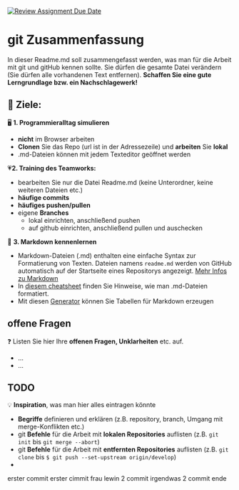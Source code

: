 [![Review Assignment Due Date](https://classroom.github.com/assets/deadline-readme-button-24ddc0f5d75046c5622901739e7c5dd533143b0c8e959d652212380cedb1ea36.svg)](https://classroom.github.com/a/lkil1CvO)
# git Zusammenfassung
In dieser Readme.md soll zusammengefasst werden, was man für die Arbeit mit git und gitHub kennen sollte.  Sie dürfen die gesamte Datei verändern (Sie dürfen alle vorhandenen Text entfernen). **Schaffen Sie eine gute Lerngrundlage bzw. ein Nachschlagewerk!**


## :dart: Ziele:

:desktop_computer: **1. Programmieralltag simulieren**
  - **nicht** im Browser arbeiten
  - **Clonen** Sie das Repo (url ist in der Adressezeile) und **arbeiten** Sie **lokal**
  - .md-Dateien können mit jedem Texteditor geöffnet werden
	
 :heartpulse:**2. Training des Teamworks:**
  - bearbeiten Sie nur die Datei Readme.md (keine Unterordner, keine weiteren Dateien etc.)
  - **häufige commits**
  - **häufiges pushen/pullen**
  - eigene **Branches**
    - lokal einrichten, anschließend pushen
    - auf github einrichten, anschließend pullen und auschecken
 
  :wave: **3. Markdown kennenlernen** 
  - Markdown-Dateien (.md) enthalten eine einfache Syntax zur Formatierung von Texten. Dateien namens `readme.md` werden von GitHub automatisch auf der Startseite eines Repositorys angezeigt. [Mehr Infos zu Markdown](https://oliverbrux.de/blog/markdown-was-ist-das-eigentlich)
  - In [diesem cheatsheet](https://github.com/adam-p/markdown-here/wiki/Markdown-Cheatsheet) finden Sie Hinweise, wie man .md-Dateien formatiert.
  - Mit diesen [Generator](https://www.tablesgenerator.com/markdown_tables) können Sie Tabellen für Markdown erzeugen

## offene Fragen
:question: Listen Sie hier Ihre **offenen Fragen, Unklarheiten** etc. auf.
- ...
- ...

## TODO

:bulb: **Inspiration**, was man hier alles eintragen könnte
- **Begriffe** definieren und erklären (z.B. repository, branch, Umgang mit merge-Konflikten etc.)
- git **Befehle** für die Arbeit mit **lokalen Repositories** auflisten (z.B. `git init` bis `git merge --abort`)
- git **Befehle** für die Arbeit mit **entfernten Repositories** auflisten (z.B. `git clone` bis `$ git push --set-upstream origin/develop`)
-
erster commit
erster cimmit
frau lewin 2 commit
irgendwas 2
commit ende